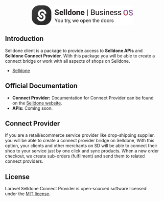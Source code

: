 <p align="center"><img src="./art/logo.png" alt="Selldone Client" height="64"></p>

## Introduction

Selldone client is a package to provide access to **Selldone APIs** and **Selldone Connect Provider**. With this package
you will be able to create a connect bridge or work with all aspects of shops on Selldone.

- [Selldone](https://selldone.com/)

## Official Documentation

* **Connect Provider:** Documentation for Connect Provider can be found on
  the [Selldone website](https://selldone.com/shuttle/providers).
* **APIs:** Coming soon.

## Connect Provider

If you are a retail/ecommerce service provider like drop-shipping supplier, you will be able to create a connect
provider bridge on Selldone, With this option, your clients and other merchants on SD will be able to connect their shop
to your service just by one click and sync products. When a new order checkout, we create sub-orders  (fulfilment) and
send them to related connect providers.




## License

Laravel Selldone Connect Provider is open-sourced software licensed under the [MIT license](LICENSE.md).
